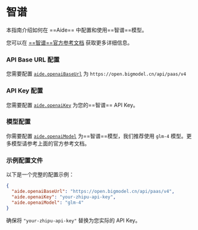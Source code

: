 # 智谱

本指南介绍如何在 ==Aide== 中配置和使用==智谱==模型。

您可以在 [==智谱==官方参考文档](https://bigmodel.cn/dev/api#openai_sdk) 获取更多详细信息。

### API Base URL 配置

您需要配置 [`aide.openaiBaseUrl`](../configuration/openai-base-url.md) 为 `https://open.bigmodel.cn/api/paas/v4`

### API Key 配置

您需要配置 [`aide.openaiKey`](../configuration/openai-key.md) 为您的==智谱== API Key。

### 模型配置

你需要配置 [`aide.openaiModel`](../configuration/openai-model.md) 为==智谱==模型，我们推荐使用 `glm-4` 模型。更多模型请参考上面的官方参考文档。

### 示例配置文件

以下是一个完整的配置示例：

```json
{
  "aide.openaiBaseUrl": "https://open.bigmodel.cn/api/paas/v4",
  "aide.openaiKey": "your-zhipu-api-key",
  "aide.openaiModel": "glm-4"
}
```

确保将 `"your-zhipu-api-key"` 替换为您实际的 API Key。

